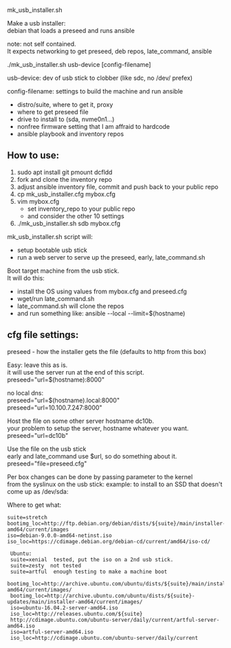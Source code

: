 mk_usb_installer.sh

Make a usb installer:  
  debian that loads a preseed and runs ansible

note: not self contained.  
It expects networking to get preseed, deb repos, late_command, ansible

./mk_usb_installer.sh usb-device [config-filename]

usb-device: dev of usb stick to clobber (like sdc, no /dev/ prefex)

config-filename: settings to build the machine and run ansible  
  - distro/suite, where to get it, proxy  
  - where to get preseed file  
  - drive to install to (sda, nvme0n1...)  
  - nonfree firmware setting that I am affraid to hardcode  
  - ansible playbook and inventory repos

## How to use:

1. sudo apt install git pmount dcfldd
2. fork and clone the inventory repo
3. adjust ansible inventory file, commit and push back to your public repo
4. cp mk_usb_installer.cfg mybox.cfg
5. vim mybox.cfg
   - set inventory_repo to your public repo
   - and consider the other 10 settings
6. ./mk_usb_installer.sh sdb mybox.cfg

mk_usb_installer.sh script will:  
  * setup bootable usb stick
  * run a web server to serve up the preseed, early, late_command.sh

Boot target machine from the usb stick.  
It will do this:
  * install the OS using values from mybox.cfg and preseed.cfg
  * wget/run late_command.sh
  * late_command.sh will clone the repos
  * and run something like: ansible --local --limit=$(hostname)

## cfg file settings:

preseed - how the installer gets the file (defaults to http from this box)

Easy: leave this as is.  
it will use the server run at the end of this script.  
preseed="url=$(hostname):8000"

no local dns:  
preseed="url=$(hostname).local:8000"  
preseed="url=10.100.7.247:8000"

Host the file on some other server hostname dc10b.  
 your problem to setup the server, hostname whatever you want.  
 preseed="url=dc10b"

Use the file on the usb stick  
early and late_command use $url, so do something about it.  
preseed="file=preseed.cfg"

Per box changes can be done by passing parameter to the kernel  
from the syslinux on the usb stick: 
example: to install to an SSD that doesn't come up as /dev/sda: 

Where to get what:
```
suite=stretch
bootimg_loc=http://ftp.debian.org/debian/dists/${suite}/main/installer-amd64/current/images
iso=debian-9.0.0-amd64-netinst.iso
iso_loc=https://cdimage.debian.org/debian-cd/current/amd64/iso-cd/

 Ubuntu:
 suite=xenial  tested, put the iso on a 2nd usb stick.
 suite=zesty  not tested
 suite=artful  enough testing to make a machine boot
 bootimg_loc=http://archive.ubuntu.com/ubuntu/dists/${suite}/main/installer-amd64/current/images/
 bootimg_loc=http://archive.ubuntu.com/ubuntu/dists/${suite}-updates/main/installer-amd64/current/images/
 iso=ubuntu-16.04.2-server-amd64.iso
 iso_loc=http://releases.ubuntu.com/${suite}
 http://cdimage.ubuntu.com/ubuntu-server/daily/current/artful-server-amd64.iso
 iso=artful-server-amd64.iso
 iso_loc=http://cdimage.ubuntu.com/ubuntu-server/daily/current
```
